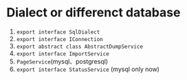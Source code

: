 # Dialect or differenct database

1. `export interface SqlDialect`
2. `export interface IConnection`
3. `export abstract class AbstractDumpService`
4. `export interface ImportService`
5. `PageService`(mysql、postgresql)
6. `export interface StatusService` (mysql only now)
